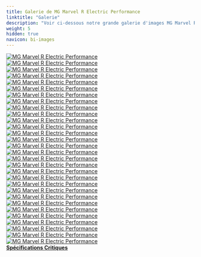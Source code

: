 ```yaml
---
title: Galerie de MG Marvel R Electric Performance
linktitle: "Galerie"
description: "Voir ci-dessous notre grande galerie d'images MG Marvel R Electric Performance. Cliquez sur les images pour des versions haute résolution."
weight: 5
hidden: true
navicon: bi-images
---
```

<!-- markdownlint-disable MD033 -->
<div class="row" id ="my-gallery">
	<div class="pswp-grid-item col-6 col-md-4">
		<a href="https://media.evkx.net/multimedia/models/mg/marvel_r/marvel_r_electric_performance/cupholder_1.jpg"
data-pswp-src="https://media.evkx.net/multimedia/models/mg/marvel_r/marvel_r_electric_performance/cupholder_1.jpg"
data-pswp-width="3000"
data-pswp-height="2308" 
target="_blank">
			<img src="https://media.evkx.net/multimedia/models/mg/marvel_r/marvel_r_electric_performance/cupholder_1_xst.jpg" alt="MG Marvel R Electric Performance" class="img-fluid " />
		</a>
	</div>
	<div class="pswp-grid-item col-6 col-md-4">
		<a href="https://media.evkx.net/multimedia/models/mg/marvel_r/marvel_r_electric_performance/doorstorage_1.jpg"
data-pswp-src="https://media.evkx.net/multimedia/models/mg/marvel_r/marvel_r_electric_performance/doorstorage_1.jpg"
data-pswp-width="3000"
data-pswp-height="2132" 
target="_blank">
			<img src="https://media.evkx.net/multimedia/models/mg/marvel_r/marvel_r_electric_performance/doorstorage_1_xst.jpg" alt="MG Marvel R Electric Performance" class="img-fluid " />
		</a>
	</div>
	<div class="pswp-grid-item col-6 col-md-4">
		<a href="https://media.evkx.net/multimedia/models/mg/marvel_r/marvel_r_electric_performance/drivetrain_1.jpg"
data-pswp-src="https://media.evkx.net/multimedia/models/mg/marvel_r/marvel_r_electric_performance/drivetrain_1.jpg"
data-pswp-width="3000"
data-pswp-height="2313" 
target="_blank">
			<img src="https://media.evkx.net/multimedia/models/mg/marvel_r/marvel_r_electric_performance/drivetrain_1_xst.jpg" alt="MG Marvel R Electric Performance" class="img-fluid " />
		</a>
	</div>
	<div class="pswp-grid-item col-6 col-md-4">
		<a href="https://media.evkx.net/multimedia/models/mg/marvel_r/marvel_r_electric_performance/exterior_1.jpg"
data-pswp-src="https://media.evkx.net/multimedia/models/mg/marvel_r/marvel_r_electric_performance/exterior_1.jpg"
data-pswp-width="3000"
data-pswp-height="2000" 
target="_blank">
			<img src="https://media.evkx.net/multimedia/models/mg/marvel_r/marvel_r_electric_performance/exterior_1_xst.jpg" alt="MG Marvel R Electric Performance" class="img-fluid " />
		</a>
	</div>
	<div class="pswp-grid-item col-6 col-md-4">
		<a href="https://media.evkx.net/multimedia/models/mg/marvel_r/marvel_r_electric_performance/exterior_2.jpg"
data-pswp-src="https://media.evkx.net/multimedia/models/mg/marvel_r/marvel_r_electric_performance/exterior_2.jpg"
data-pswp-width="2560"
data-pswp-height="1707" 
target="_blank">
			<img src="https://media.evkx.net/multimedia/models/mg/marvel_r/marvel_r_electric_performance/exterior_2_xst.jpg" alt="MG Marvel R Electric Performance" class="img-fluid " />
		</a>
	</div>
	<div class="pswp-grid-item col-6 col-md-4">
		<a href="https://media.evkx.net/multimedia/models/mg/marvel_r/marvel_r_electric_performance/exterior_3.jpg"
data-pswp-src="https://media.evkx.net/multimedia/models/mg/marvel_r/marvel_r_electric_performance/exterior_3.jpg"
data-pswp-width="3000"
data-pswp-height="2001" 
target="_blank">
			<img src="https://media.evkx.net/multimedia/models/mg/marvel_r/marvel_r_electric_performance/exterior_3_xst.jpg" alt="MG Marvel R Electric Performance" class="img-fluid " />
		</a>
	</div>
	<div class="pswp-grid-item col-6 col-md-4">
		<a href="https://media.evkx.net/multimedia/models/mg/marvel_r/marvel_r_electric_performance/exterior_4.jpg"
data-pswp-src="https://media.evkx.net/multimedia/models/mg/marvel_r/marvel_r_electric_performance/exterior_4.jpg"
data-pswp-width="3000"
data-pswp-height="2000" 
target="_blank">
			<img src="https://media.evkx.net/multimedia/models/mg/marvel_r/marvel_r_electric_performance/exterior_4_xst.jpg" alt="MG Marvel R Electric Performance" class="img-fluid " />
		</a>
	</div>
	<div class="pswp-grid-item col-6 col-md-4">
		<a href="https://media.evkx.net/multimedia/models/mg/marvel_r/marvel_r_electric_performance/frontseats_1.jpg"
data-pswp-src="https://media.evkx.net/multimedia/models/mg/marvel_r/marvel_r_electric_performance/frontseats_1.jpg"
data-pswp-width="3000"
data-pswp-height="1999" 
target="_blank">
			<img src="https://media.evkx.net/multimedia/models/mg/marvel_r/marvel_r_electric_performance/frontseats_1_xst.jpg" alt="MG Marvel R Electric Performance" class="img-fluid " />
		</a>
	</div>
	<div class="pswp-grid-item col-6 col-md-4">
		<a href="https://media.evkx.net/multimedia/models/mg/marvel_r/marvel_r_electric_performance/frontseats_2.jpg"
data-pswp-src="https://media.evkx.net/multimedia/models/mg/marvel_r/marvel_r_electric_performance/frontseats_2.jpg"
data-pswp-width="3000"
data-pswp-height="1999" 
target="_blank">
			<img src="https://media.evkx.net/multimedia/models/mg/marvel_r/marvel_r_electric_performance/frontseats_2_xst.jpg" alt="MG Marvel R Electric Performance" class="img-fluid " />
		</a>
	</div>
	<div class="pswp-grid-item col-6 col-md-4">
		<a href="https://media.evkx.net/multimedia/models/mg/marvel_r/marvel_r_electric_performance/frontseats_3.jpg"
data-pswp-src="https://media.evkx.net/multimedia/models/mg/marvel_r/marvel_r_electric_performance/frontseats_3.jpg"
data-pswp-width="3000"
data-pswp-height="1999" 
target="_blank">
			<img src="https://media.evkx.net/multimedia/models/mg/marvel_r/marvel_r_electric_performance/frontseats_3_xst.jpg" alt="MG Marvel R Electric Performance" class="img-fluid " />
		</a>
	</div>
	<div class="pswp-grid-item col-6 col-md-4">
		<a href="https://media.evkx.net/multimedia/models/mg/marvel_r/marvel_r_electric_performance/frunk_1.jpg"
data-pswp-src="https://media.evkx.net/multimedia/models/mg/marvel_r/marvel_r_electric_performance/frunk_1.jpg"
data-pswp-width="2560"
data-pswp-height="1708" 
target="_blank">
			<img src="https://media.evkx.net/multimedia/models/mg/marvel_r/marvel_r_electric_performance/frunk_1_xst.jpg" alt="MG Marvel R Electric Performance" class="img-fluid " />
		</a>
	</div>
	<div class="pswp-grid-item col-6 col-md-4">
		<a href="https://media.evkx.net/multimedia/models/mg/marvel_r/marvel_r_electric_performance/headlights_1.jpg"
data-pswp-src="https://media.evkx.net/multimedia/models/mg/marvel_r/marvel_r_electric_performance/headlights_1.jpg"
data-pswp-width="3000"
data-pswp-height="1701" 
target="_blank">
			<img src="https://media.evkx.net/multimedia/models/mg/marvel_r/marvel_r_electric_performance/headlights_1_xst.jpg" alt="MG Marvel R Electric Performance" class="img-fluid " />
		</a>
	</div>
	<div class="pswp-grid-item col-6 col-md-4">
		<a href="https://media.evkx.net/multimedia/models/mg/marvel_r/marvel_r_electric_performance/headlights_2.jpg"
data-pswp-src="https://media.evkx.net/multimedia/models/mg/marvel_r/marvel_r_electric_performance/headlights_2.jpg"
data-pswp-width="2560"
data-pswp-height="1707" 
target="_blank">
			<img src="https://media.evkx.net/multimedia/models/mg/marvel_r/marvel_r_electric_performance/headlights_2_xst.jpg" alt="MG Marvel R Electric Performance" class="img-fluid " />
		</a>
	</div>
	<div class="pswp-grid-item col-6 col-md-4">
		<a href="https://media.evkx.net/multimedia/models/mg/marvel_r/marvel_r_electric_performance/interior_1.jpg"
data-pswp-src="https://media.evkx.net/multimedia/models/mg/marvel_r/marvel_r_electric_performance/interior_1.jpg"
data-pswp-width="2560"
data-pswp-height="1707" 
target="_blank">
			<img src="https://media.evkx.net/multimedia/models/mg/marvel_r/marvel_r_electric_performance/interior_1_xst.jpg" alt="MG Marvel R Electric Performance" class="img-fluid " />
		</a>
	</div>
	<div class="pswp-grid-item col-6 col-md-4">
		<a href="https://media.evkx.net/multimedia/models/mg/marvel_r/marvel_r_electric_performance/interior_2.jpg"
data-pswp-src="https://media.evkx.net/multimedia/models/mg/marvel_r/marvel_r_electric_performance/interior_2.jpg"
data-pswp-width="3000"
data-pswp-height="2121" 
target="_blank">
			<img src="https://media.evkx.net/multimedia/models/mg/marvel_r/marvel_r_electric_performance/interior_2_xst.jpg" alt="MG Marvel R Electric Performance" class="img-fluid " />
		</a>
	</div>
	<div class="pswp-grid-item col-6 col-md-4">
		<a href="https://media.evkx.net/multimedia/models/mg/marvel_r/marvel_r_electric_performance/interior_3.jpg"
data-pswp-src="https://media.evkx.net/multimedia/models/mg/marvel_r/marvel_r_electric_performance/interior_3.jpg"
data-pswp-width="3000"
data-pswp-height="2184" 
target="_blank">
			<img src="https://media.evkx.net/multimedia/models/mg/marvel_r/marvel_r_electric_performance/interior_3_xst.jpg" alt="MG Marvel R Electric Performance" class="img-fluid " />
		</a>
	</div>
	<div class="pswp-grid-item col-6 col-md-4">
		<a href="https://media.evkx.net/multimedia/models/mg/marvel_r/marvel_r_electric_performance/interior_4.jpg"
data-pswp-src="https://media.evkx.net/multimedia/models/mg/marvel_r/marvel_r_electric_performance/interior_4.jpg"
data-pswp-width="3000"
data-pswp-height="2151" 
target="_blank">
			<img src="https://media.evkx.net/multimedia/models/mg/marvel_r/marvel_r_electric_performance/interior_4_xst.jpg" alt="MG Marvel R Electric Performance" class="img-fluid " />
		</a>
	</div>
	<div class="pswp-grid-item col-6 col-md-4">
		<a href="https://media.evkx.net/multimedia/models/mg/marvel_r/marvel_r_electric_performance/interior_5.jpg"
data-pswp-src="https://media.evkx.net/multimedia/models/mg/marvel_r/marvel_r_electric_performance/interior_5.jpg"
data-pswp-width="3000"
data-pswp-height="2639" 
target="_blank">
			<img src="https://media.evkx.net/multimedia/models/mg/marvel_r/marvel_r_electric_performance/interior_5_xst.jpg" alt="MG Marvel R Electric Performance" class="img-fluid " />
		</a>
	</div>
	<div class="pswp-grid-item col-6 col-md-4">
		<a href="https://media.evkx.net/multimedia/models/mg/marvel_r/marvel_r_electric_performance/main_1.jpg"
data-pswp-src="https://media.evkx.net/multimedia/models/mg/marvel_r/marvel_r_electric_performance/main_1.jpg"
data-pswp-width="2560"
data-pswp-height="1708" 
target="_blank">
			<img src="https://media.evkx.net/multimedia/models/mg/marvel_r/marvel_r_electric_performance/main_1_xst.jpg" alt="MG Marvel R Electric Performance" class="img-fluid " />
		</a>
	</div>
	<div class="pswp-grid-item col-6 col-md-4">
		<a href="https://media.evkx.net/multimedia/models/mg/marvel_r/marvel_r_electric_performance/rearlights_1.jpg"
data-pswp-src="https://media.evkx.net/multimedia/models/mg/marvel_r/marvel_r_electric_performance/rearlights_1.jpg"
data-pswp-width="2560"
data-pswp-height="1706" 
target="_blank">
			<img src="https://media.evkx.net/multimedia/models/mg/marvel_r/marvel_r_electric_performance/rearlights_1_xst.jpg" alt="MG Marvel R Electric Performance" class="img-fluid " />
		</a>
	</div>
	<div class="pswp-grid-item col-6 col-md-4">
		<a href="https://media.evkx.net/multimedia/models/mg/marvel_r/marvel_r_electric_performance/rearlights_2.jpg"
data-pswp-src="https://media.evkx.net/multimedia/models/mg/marvel_r/marvel_r_electric_performance/rearlights_2.jpg"
data-pswp-width="2560"
data-pswp-height="1529" 
target="_blank">
			<img src="https://media.evkx.net/multimedia/models/mg/marvel_r/marvel_r_electric_performance/rearlights_2_xst.jpg" alt="MG Marvel R Electric Performance" class="img-fluid " />
		</a>
	</div>
	<div class="pswp-grid-item col-6 col-md-4">
		<a href="https://media.evkx.net/multimedia/models/mg/marvel_r/marvel_r_electric_performance/screens_1.jpg"
data-pswp-src="https://media.evkx.net/multimedia/models/mg/marvel_r/marvel_r_electric_performance/screens_1.jpg"
data-pswp-width="2560"
data-pswp-height="1707" 
target="_blank">
			<img src="https://media.evkx.net/multimedia/models/mg/marvel_r/marvel_r_electric_performance/screens_1_xst.jpg" alt="MG Marvel R Electric Performance" class="img-fluid " />
		</a>
	</div>
	<div class="pswp-grid-item col-6 col-md-4">
		<a href="https://media.evkx.net/multimedia/models/mg/marvel_r/marvel_r_electric_performance/screens_2.jpg"
data-pswp-src="https://media.evkx.net/multimedia/models/mg/marvel_r/marvel_r_electric_performance/screens_2.jpg"
data-pswp-width="3000"
data-pswp-height="1587" 
target="_blank">
			<img src="https://media.evkx.net/multimedia/models/mg/marvel_r/marvel_r_electric_performance/screens_2_xst.jpg" alt="MG Marvel R Electric Performance" class="img-fluid " />
		</a>
	</div>
	<div class="pswp-grid-item col-6 col-md-4">
		<a href="https://media.evkx.net/multimedia/models/mg/marvel_r/marvel_r_electric_performance/screens_3.jpg"
data-pswp-src="https://media.evkx.net/multimedia/models/mg/marvel_r/marvel_r_electric_performance/screens_3.jpg"
data-pswp-width="3000"
data-pswp-height="1991" 
target="_blank">
			<img src="https://media.evkx.net/multimedia/models/mg/marvel_r/marvel_r_electric_performance/screens_3_xst.jpg" alt="MG Marvel R Electric Performance" class="img-fluid " />
		</a>
	</div>
	<div class="pswp-grid-item col-6 col-md-4">
		<a href="https://media.evkx.net/multimedia/models/mg/marvel_r/marvel_r_electric_performance/secondrowseats_1.jpg"
data-pswp-src="https://media.evkx.net/multimedia/models/mg/marvel_r/marvel_r_electric_performance/secondrowseats_1.jpg"
data-pswp-width="3000"
data-pswp-height="2256" 
target="_blank">
			<img src="https://media.evkx.net/multimedia/models/mg/marvel_r/marvel_r_electric_performance/secondrowseats_1_xst.jpg" alt="MG Marvel R Electric Performance" class="img-fluid " />
		</a>
	</div>
	<div class="pswp-grid-item col-6 col-md-4">
		<a href="https://media.evkx.net/multimedia/models/mg/marvel_r/marvel_r_electric_performance/trailer_1.jpg"
data-pswp-src="https://media.evkx.net/multimedia/models/mg/marvel_r/marvel_r_electric_performance/trailer_1.jpg"
data-pswp-width="3000"
data-pswp-height="2126" 
target="_blank">
			<img src="https://media.evkx.net/multimedia/models/mg/marvel_r/marvel_r_electric_performance/trailer_1_xst.jpg" alt="MG Marvel R Electric Performance" class="img-fluid " />
		</a>
	</div>
	<div class="pswp-grid-item col-6 col-md-4">
		<a href="https://media.evkx.net/multimedia/models/mg/marvel_r/marvel_r_electric_performance/trunk_1.jpg"
data-pswp-src="https://media.evkx.net/multimedia/models/mg/marvel_r/marvel_r_electric_performance/trunk_1.jpg"
data-pswp-width="3000"
data-pswp-height="1915" 
target="_blank">
			<img src="https://media.evkx.net/multimedia/models/mg/marvel_r/marvel_r_electric_performance/trunk_1_xst.jpg" alt="MG Marvel R Electric Performance" class="img-fluid " />
		</a>
	</div>
	<div class="pswp-grid-item col-6 col-md-4">
		<a href="https://media.evkx.net/multimedia/models/mg/marvel_r/marvel_r_electric_performance/trunk_2.jpg"
data-pswp-src="https://media.evkx.net/multimedia/models/mg/marvel_r/marvel_r_electric_performance/trunk_2.jpg"
data-pswp-width="3000"
data-pswp-height="2001" 
target="_blank">
			<img src="https://media.evkx.net/multimedia/models/mg/marvel_r/marvel_r_electric_performance/trunk_2_xst.jpg" alt="MG Marvel R Electric Performance" class="img-fluid " />
		</a>
	</div>
	<div class="pswp-grid-item col-6 col-md-4">
		<a href="https://media.evkx.net/multimedia/models/mg/marvel_r/marvel_r_electric_performance/trunk_3.jpg"
data-pswp-src="https://media.evkx.net/multimedia/models/mg/marvel_r/marvel_r_electric_performance/trunk_3.jpg"
data-pswp-width="3000"
data-pswp-height="1916" 
target="_blank">
			<img src="https://media.evkx.net/multimedia/models/mg/marvel_r/marvel_r_electric_performance/trunk_3_xst.jpg" alt="MG Marvel R Electric Performance" class="img-fluid " />
		</a>
	</div>
	<div class="pswp-grid-item col-6 col-md-4">
		<a href="https://media.evkx.net/multimedia/models/mg/marvel_r/marvel_r_electric_performance/v2l_1.jpg"
data-pswp-src="https://media.evkx.net/multimedia/models/mg/marvel_r/marvel_r_electric_performance/v2l_1.jpg"
data-pswp-width="2560"
data-pswp-height="1708" 
target="_blank">
			<img src="https://media.evkx.net/multimedia/models/mg/marvel_r/marvel_r_electric_performance/v2l_1_xst.jpg" alt="MG Marvel R Electric Performance" class="img-fluid " />
		</a>
	</div>
</div>
<script type="module">
  import PhotoSwipeLightbox from '/js/photoswipe-lightbox.esm.js';
    const lightbox = new PhotoSwipeLightbox({
       gallery: '#my-gallery',
        children: 'a',
        pswpModule: () => import('/js/photoswipe.esm.js')
    });
lightbox.init();
</script>
<div class="mt-3 mb-3">
<a href="../specifications/" class="text-decoration-none text-black">
<strong><i class="bi-arrow-left"></i> Spécifications </strong>
</a>
<a href="../reviews/" class="text-decoration-none text-black float-end">
<strong>Critiques <i class="bi-arrow-right"></i></strong>
</a>
</div>
